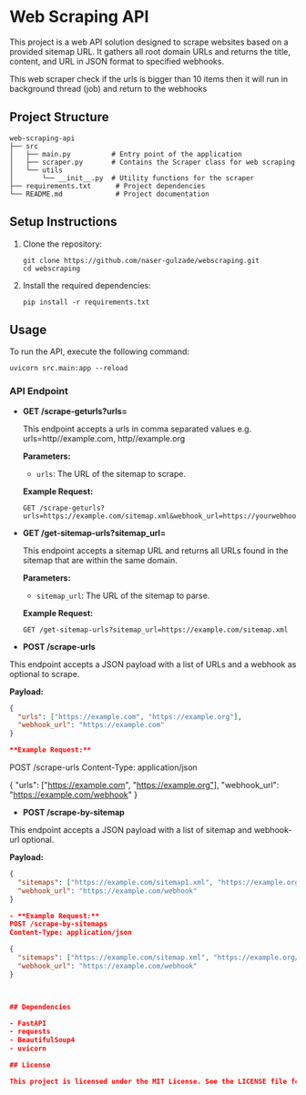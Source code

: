 # Web Scraping API

This project is a web API solution designed to scrape websites based on a provided sitemap URL. It gathers all root domain URLs and returns the title, content, and URL in JSON format to specified webhooks.

This web scraper check if the urls is bigger than 10 items then it will run in background thread (job) and return to the webhooks

## Project Structure

```
web-scraping-api
├── src
│   ├── main.py          # Entry point of the application
│   ├── scraper.py       # Contains the Scraper class for web scraping
│   └── utils
│       └── __init__.py  # Utility functions for the scraper
├── requirements.txt      # Project dependencies
└── README.md             # Project documentation
```

## Setup Instructions

1. Clone the repository:
   ```
   git clone https://github.com/naser-gulzade/webscraping.git
   cd webscraping
   ```

2. Install the required dependencies:
   ```
   pip install -r requirements.txt
   ```

## Usage

To run the API, execute the following command:
```
uvicorn src.main:app --reload
```

### API Endpoint

- **GET /scrape-geturls?urls=**
  
  This endpoint accepts a urls in comma separated values e.g. urls=http//example.com, http//example.org

  **Parameters:**
  - `urls`: The URL of the sitemap to scrape.

  **Example Request:**
  ```
  GET /scrape-geturls?urls=https://example.com/sitemap.xml&webhook_url=https://yourwebhook.com
  ```

- **GET /get-sitemap-urls?sitemap_url=**

  This endpoint accepts a sitemap URL and returns all URLs found in the sitemap that are within the same domain.

  **Parameters:**
  - `sitemap_url`: The URL of the sitemap to parse.

  **Example Request:**
  ```
  GET /get-sitemap-urls?sitemap_url=https://example.com/sitemap.xml
  ```

- **POST /scrape-urls**

This endpoint accepts a JSON payload with a list of URLs and a webhook as optional to scrape.

**Payload:**
```json
{
  "urls": ["https://example.com", "https://example.org"],
  "webhook_url": "https://example.com"
}

**Example Request:**
 ```
POST /scrape-urls
Content-Type: application/json

{
  "urls": ["https://example.com", "https://example.org"],
  "webhook_url": "https://example.com/webhook"
}

- **POST /scrape-by-sitemap**

This endpoint accepts a JSON payload with a list of sitemap and webhook-url optional.

**Payload:**
```json
{
  "sitemaps": ["https://example.com/sitemap1.xml", "https://example.org/sitemap2.xml"],
  "webhook_url": "https://example.com/webhook"
}

- **Example Request:**
POST /scrape-by-sitemaps
Content-Type: application/json

{
  "sitemaps": ["https://example.com/sitemap.xml", "https://example.org/sitemap.xml"],
  "webhook_url": "https://example.com/webhook"
}



## Dependencies

- FastAPI
- requests
- BeautifulSoup4
- uvicorn

## License

This project is licensed under the MIT License. See the LICENSE file for more details.